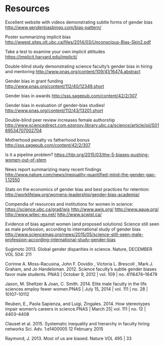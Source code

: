 # Resources

Excellent website with videos demonstrating subtle forms of gender bias
http://www.genderbiasbingo.com/bias-pattern/

Poster summarizing implicit bias
http://wwest.sites.olt.ubc.ca/files/2014/03/Unconscious-Bias-Skin2.pdf

Take a test to examine your own implicit attitudes
https://implicit.harvard.edu/implicit/

Double-blind study demonstrating science faculty’s gender bias in hiring and mentoring
http://www.pnas.org/content/109/41/16474.abstract

Gender bias in grant funding
http://www.pnas.org/content/112/40/12349.short

Gender bias in awards
http://sss.sagepub.com/content/42/2/307

Gender bias in evaluation of gender-bias studies!
http://www.pnas.org/content/112/43/13201.short

Double-blind peer review increases female authorship
http://www.sciencedirect.com.ezproxy.library.ubc.ca/science/article/pii/S0169534707002704

Motherhood penalty vs fatherhood bonus
http://sss.sagepub.com/content/42/2/307

Is it a pipeline problem?
https://hbr.org/2015/03/the-5-biases-pushing-women-out-of-stem

News report summarizing many recent findings
http://www.nature.com/news/inequality-quantified-mind-the-gender-gap-1.12550

Stats on the economics of gender bias and best practices for retention:
http://worklifelaw.org/womens-leadership/gender-bias-academia/

Compendia of resources and institutions for women in science:
https://science.ubc.ca/grad/wis
http://www.awis.org/
http://www.aauw.org/
http://www.witec-eu.net/
http://www.scwist.ca/


Evidence of bias against women (and proposed solutions)
Science still seen as male profession, according to international study of gender bias http://www.sciencemag.org/news/2015/05/science-still-seen-male-profession-according-international-study-gender-bias


Sugimoto 2013. Global gender disparities in science. Nature, DECEMBER VOL 504: 211


Corinne A. Moss-Racusina, John F. Dovidio , Victoria L. Brescoll , Mark J. Graham, and Jo Handelsman. 2012. Science faculty’s subtle gender biases favor male students. PNAS | October 9, 2012 | vol. 109 | no. 4116474–16479 


Jason, M. Sheltzer & Joan, C. Smith. 2014. Elite male faculty in the life sciences employ fewer women.PNAS | July 15, 2014 | vol. 111 | no. 28 | 10107–10112


Reuben, E., Paola Sapienza, and Luigi, Zingales. 2014. How stereotypes impair women’s careers in science.PNAS | March 25| vol. 111 | no. 12 | 4403–4408


Clauset et al. 2015. Systematic inequality and hierarchy in faculty hiring networks Sci. Adv. 1:e1400005 12 February 2015


Raymond, J. 2013. Most of us are biased. Nature VOL 495 | 33

